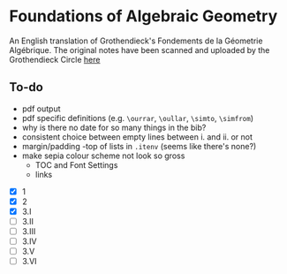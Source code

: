 # Foundations of Algebraic Geometry

An English translation of Grothendieck's Fondements de la Géometrie Algébrique.
The original notes have been scanned and uploaded by the Grothendieck Circle [here](https://webusers.imj-prg.fr/~leila.schneps/grothendieckcircle/FGA.pdf)

## To-do

- pdf output
- pdf specific definitions (e.g. `\ourrar`, `\oullar`, `\simto`, `\simfrom`)
- why is there no date for so many things in the bib?
- consistent choice between empty lines between i. and ii. or not
- margin/padding -top of lists in `.itenv` (seems like there's none?)
- make sepia colour scheme not look so gross
    + TOC and Font Settings
    + links

- [x] 1
- [x] 2
- [x] 3.I
- [ ] 3.II
- [ ] 3.III
- [ ] 3.IV
- [ ] 3.V
- [ ] 3.VI
